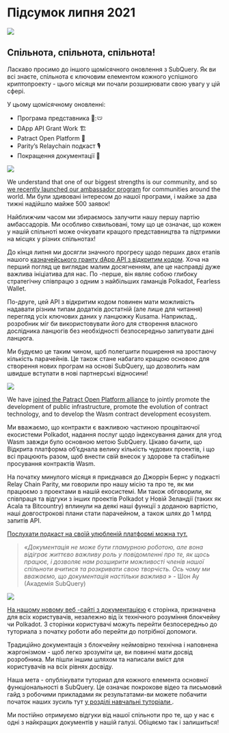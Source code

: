 # Підсумок липня 2021

![](https://miro.medium.com/max/1400/1*2z3_9s-SY7dAvfe6xf9IDA.png)

## Спільнота, спільнота, спільнота!

Ласкаво просимо до іншого щомісячного оновлення з SubQuery. Як ви всі знаєте, спільнота є ключовим елементом кожного успішного криптопроекту - цього місяця ми почали розширювати свою увагу у цій сфері.

У цьому щомісячному оновленні:

- Програма представника 👩:🩲
- DApp API Grant Work 🏗
- Patract Open Platform 🌃
- Parity’s Relaychain подкаст 🎙
- Покращення документації 📑

![](https://miro.medium.com/max/1400/0*pe3Z3x1lGb_RLa5x)

We understand that one of our biggest strengths is our community, and so [we recently launched our ambassador program](../blogs/20210713-Introducing-the-SubQuery-Ambassador-Program.md) for communities around the world. Ми були здивовані інтересом до нашої програми, і майже за два тижні надійшло майже 500 заявок!

Найближчим часом ми збираємось залучити нашу першу партію амбассадорiв. Ми особливо схвильовані, тому що це означає, що кожен у нашій спільноті може очікувати кращого представництва та підтримки на місцях у різних спiльнотах!

До кінця липня ми досягли значного прогресу щодо перших двох етапів нашого [казначейського гранту dApp API з відкритим кодом](https://kusama.polkassembly.io/treasury/95). Хоча на перший погляд це виглядає малим досягненням, але це насправді дуже важлива ініціатива для нас. По -перше, він являє собою глибоку стратегічну співпрацю з одним з найбільших гаманців Polkadot, Fearless Wallet.

По-друге, цей API з відкритим кодом повинен мати можливість надавати різним типам додатків достатній (але лише для читання) перегляд усіх ключових даних у ланцюжку Kusama. Наприклад,. розробник міг би використовувати його для створення власного дослідника ланцюгів без необхідності безпосередньо запитувати дані ланцюга.

Ми будуємо це таким чином, щоб полегшити поширення на зростаючу кількість парачейнiв. Це також стане набагато кращою основою для створення нових програм на основі SubQuery, що дозволить нам швидше вступати в нові партнерські відносини!

![](https://miro.medium.com/max/1400/0*AhM68fyjjSp_2edZ)

We have [joined the Patract Open Platform alliance](../blogs/20210714-SubQuery-is-Joining-the-Patract-Open-Platform.md) to jointly promote the development of public infrastructure, promote the evolution of contract technology, and to develop the Wasm contract development ecosystem.

Ми вважаємо, що контракти є важливою частиною процвітаючої екосистеми Polkadot, надання послуг щодо індексування даних для угод Wasm завжди було основною метою SubQuery. Цікаво бачити, що Відкрита платформа об’єднала велику кількість чудових проектів, і що всі працюють разом, щоб внести свій внесок у здорове та стабільне просування контрактів Wasm.

На початку минулого місяця я приєднався до Джоррін Бернс у подкасті Relay Chain Parity, ми говорили про нашу місію та про те, як ми працюємо з проектами в нашій екосистемі. Ми також обговорили, як співпраця та відгуки з інших проектів Polkadot у Новій Зеландії (таких як Acala та Bitcountry) вплинули на деякі наші функції з доданою вартістю, наші довгострокові плани стати парачейном, а також шлях до 1 млрд запитів API.

[Послухати подкаст на своїй улюбленій платформі можна тут.](https://relaychain.fm/35-querying-the-worlds-data-with-subquery)

> _«Документація не може бути гламурною роботою, але вона відіграє життєво важливу роль у повідомленні про те, як щось працює, і дозволяє нам розширити можливості членів нашої спільноти вчитися та розкривати свою творчість. Ось чому ми вважаємо, що документація настільки важлива »_ - Шон Ау (Академія SubQuery)

![](https://miro.medium.com/max/1200/0*tvcfXFxHc6shdmAy.gif)

[На нашому новому веб -сайті з документацією](https://doc.subquery.network/) є сторінка, призначена для всіх користувачів, незалежно від їх технічного розуміння блокчейну чи Polkadot. З сторінки користувачі можуть перейти безпосередньо до туториала з початку роботи або перейти до потрібної допомоги.

Традиційно документація з блокчейну неймовірно технічна і наповнена жаргонізмом - щоб легко зрозуміти це, ви повинні мати досвід розробника. Ми пішли іншим шляхом та написали вміст для користувачів на всіх рівнях досвіду.

Наша мета - опублікувати туториал для кожного елемента основної функціональності в SubQuery. Це означає покрокове відео та письмовий гайд з робочими прикладами як результатами-ви можете побачити початок наших зусиль тут [у розділі навчальні туторiали ](https://doc.subquery.network/tutorials_examples/howto.html).

Ми постійно отримуємо відгуки від нашої спільноти про те, що у нас є одні з найкращих документів у нашій галузі. Обіцяємо так і залишиться!
